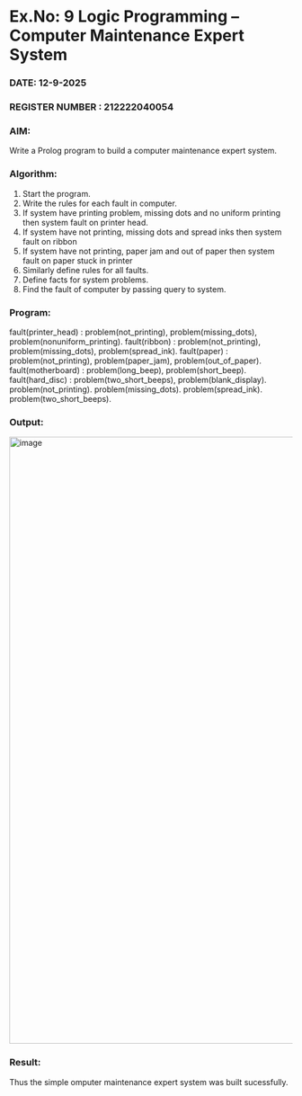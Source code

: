 # Ex.No: 9  Logic Programming –  Computer Maintenance Expert System
### DATE: 12-9-2025                                                                            
### REGISTER NUMBER : 212222040054
### AIM: 
Write a Prolog program to build a computer maintenance expert system.
###  Algorithm:
1. Start the program.
2. Write the rules for each fault in computer.
3. If system have printing problem, missing dots and no uniform printing then system fault on printer head.
4. If system have not printing, missing dots and spread inks then system fault on ribbon
5. If system have not printing, paper jam and out of paper then system fault on paper stuck in printer
6. Similarly define rules for all faults.
7. Define facts for system problems.
8. Find the fault of computer by passing query to system.
     
### Program:

fault(printer_head) :
problem(not_printing),
 problem(missing_dots),
 problem(nonuniform_printing).
 fault(ribbon) :
problem(not_printing),
 problem(missing_dots),
 problem(spread_ink).
 fault(paper) :
problem(not_printing),
 problem(paper_jam),
 problem(out_of_paper).
 fault(motherboard) :
problem(long_beep),
 problem(short_beep).
 fault(hard_disc) :
problem(two_short_beeps),
 problem(blank_display).
 problem(not_printing).
 problem(missing_dots).
 problem(spread_ink).
 problem(two_short_beeps).










### Output:

<img width="1920" height="1080" alt="image" src="https://github.com/user-attachments/assets/d98b2805-4413-4e57-a0d3-e6e01957e37a" />



### Result:
Thus the simple omputer maintenance expert system was built sucessfully.

